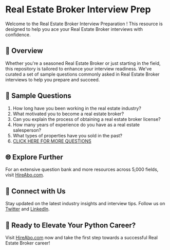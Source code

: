 # Real Estate Broker Interview Prep

Welcome to the Real Estate Broker Interview Preparation ! This resource is designed to help you ace your Real Estate Broker interviews with confidence.

## 🚀 Overview

Whether you're a seasoned Real Estate Broker or just starting in the field, this repository is tailored to enhance your interview readiness. We've curated a set of sample questions commonly asked in Real Estate Broker interviews to help you prepare and succeed.

## 📝 Sample Questions

1. How long have you been working in the real estate industry?
2. What motivated you to become a real estate broker?
3. Can you explain the process of obtaining a real estate broker license?
4. How many years of experience do you have as a real estate salesperson?
5. What types of properties have you sold in the past?
6. [CLICK HERE FOR MORE QUESTIONS](https://hireabo.com/job/21_0_1/Real%20Estate%20Broker)

## 🌐 Explore Further

For an extensive question bank and more resources across 5,000 fields, visit [HireAbo.com](https://www.hireabo.com).

## 📱 Connect with Us

Stay updated on the latest industry insights and interview tips. Follow us on [Twitter](https://twitter.com/hireabo) and [LinkedIn](https://www.linkedin.com/in/hire-abo-3609972a8/).

## 🚀 Ready to Elevate Your Python Career?

Visit [HireAbo.com](https://www.hireabo.com) now and take the first step towards a successful Real Estate Broker career!